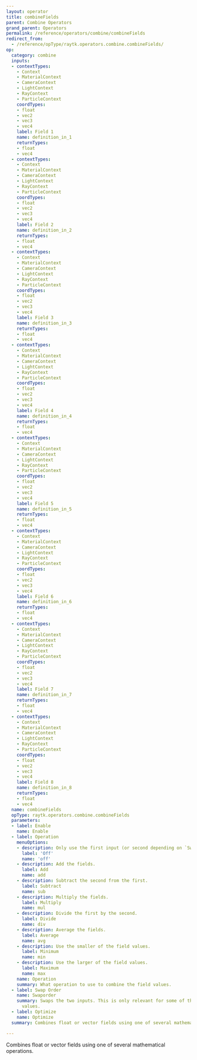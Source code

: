 ```yaml
---
layout: operator
title: combineFields
parent: Combine Operators
grand_parent: Operators
permalink: /reference/operators/combine/combineFields
redirect_from:
  - /reference/opType/raytk.operators.combine.combineFields/
op:
  category: combine
  inputs:
  - contextTypes:
    - Context
    - MaterialContext
    - CameraContext
    - LightContext
    - RayContext
    - ParticleContext
    coordTypes:
    - float
    - vec2
    - vec3
    - vec4
    label: Field 1
    name: definition_in_1
    returnTypes:
    - float
    - vec4
  - contextTypes:
    - Context
    - MaterialContext
    - CameraContext
    - LightContext
    - RayContext
    - ParticleContext
    coordTypes:
    - float
    - vec2
    - vec3
    - vec4
    label: Field 2
    name: definition_in_2
    returnTypes:
    - float
    - vec4
  - contextTypes:
    - Context
    - MaterialContext
    - CameraContext
    - LightContext
    - RayContext
    - ParticleContext
    coordTypes:
    - float
    - vec2
    - vec3
    - vec4
    label: Field 3
    name: definition_in_3
    returnTypes:
    - float
    - vec4
  - contextTypes:
    - Context
    - MaterialContext
    - CameraContext
    - LightContext
    - RayContext
    - ParticleContext
    coordTypes:
    - float
    - vec2
    - vec3
    - vec4
    label: Field 4
    name: definition_in_4
    returnTypes:
    - float
    - vec4
  - contextTypes:
    - Context
    - MaterialContext
    - CameraContext
    - LightContext
    - RayContext
    - ParticleContext
    coordTypes:
    - float
    - vec2
    - vec3
    - vec4
    label: Field 5
    name: definition_in_5
    returnTypes:
    - float
    - vec4
  - contextTypes:
    - Context
    - MaterialContext
    - CameraContext
    - LightContext
    - RayContext
    - ParticleContext
    coordTypes:
    - float
    - vec2
    - vec3
    - vec4
    label: Field 6
    name: definition_in_6
    returnTypes:
    - float
    - vec4
  - contextTypes:
    - Context
    - MaterialContext
    - CameraContext
    - LightContext
    - RayContext
    - ParticleContext
    coordTypes:
    - float
    - vec2
    - vec3
    - vec4
    label: Field 7
    name: definition_in_7
    returnTypes:
    - float
    - vec4
  - contextTypes:
    - Context
    - MaterialContext
    - CameraContext
    - LightContext
    - RayContext
    - ParticleContext
    coordTypes:
    - float
    - vec2
    - vec3
    - vec4
    label: Field 8
    name: definition_in_8
    returnTypes:
    - float
    - vec4
  name: combineFields
  opType: raytk.operators.combine.combineFields
  parameters:
  - label: Enable
    name: Enable
  - label: Operation
    menuOptions:
    - description: Only use the first input (or second depending on `Swaporder`).
      label: 'Off'
      name: 'off'
    - description: Add the fields.
      label: Add
      name: add
    - description: Subtract the second from the first.
      label: Subtract
      name: sub
    - description: Multiply the fields.
      label: Multiply
      name: mul
    - description: Divide the first by the second.
      label: Divide
      name: div
    - description: Average the fields.
      label: Average
      name: avg
    - description: Use the smaller of the field values.
      label: Minimum
      name: min
    - description: Use the larger of the field values.
      label: Maximum
      name: max
    name: Operation
    summary: What operation to use to combine the field values.
  - label: Swap Order
    name: Swaporder
    summary: Swaps the two inputs. This is only relevant for some of the `Operation`
      values.
  - label: Optimize
    name: Optimize
  summary: Combines float or vector fields using one of several mathematical operations.

---
```



Combines float or vector fields using one of several mathematical operations.